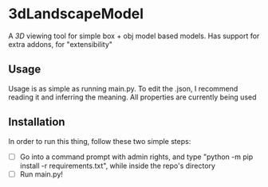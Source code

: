 # 3dLandscapeModel

A *3D* viewing tool for simple box + obj model based models. Has support for extra addons, for "extensibility"

## Usage

Usage is as simple as running main.py. To edit the .json, I recommend reading it and inferring the meaning. All properties are currently being used

## Installation

In order to run this thing, follow these two simple steps:

- [ ] Go into a command prompt with admin rights, and type "python -m pip install -r requirements.txt", while inside the repo's directory
- [ ] Run main.py!